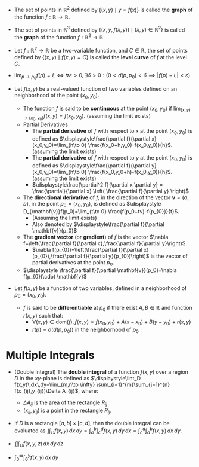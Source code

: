 - The set of points in $\mathbb{R}^2$ defined by $\{ (x,y)\mid y=f(x) \}$ is called the **graph** of the function $f: \mathbb{R} \to \mathbb{R}$. 
- The set of points in $\mathbb{R}^3$ defined by $\{ (x,y,f(x,y))\mid (x,y)\in \mathbb{R}^2 \}$ is called the **graph** of the function $f: \mathbb{R}^2 \to \mathbb{R}$.
- Let $f:\mathbb{R}^2 \to \mathbb{R}$ be a two-variable function, and $C\in\mathbb{R}$, the set of points defined by $\{ (x,y)\mid f(x,y)=C \}$ is called the **level curve** of $f$ at the level $C$.
- $\displaystyle\lim_{p\to p_{0}} f(p)=L \iff \forall \varepsilon>0, \exists \delta>0: (0<d(p,p_{0})<\delta \implies |f(p)-L|<\varepsilon)$. 



- Let $f(x,y)$ be a real-valued function of two variables defined on an neighborhood of the point $(x_0,y_0)$. 
	- The function $f$ is said to be **continuous** at the point $(x_0,y_0)$ if $\displaystyle\lim_{(x,y)\to (x_0,y_0)} f(x,y)=f(x_0,y_0)$. (assuming the limit exists)
	- Partial Derivatives
		- The **partial derivative** of $f$ with respect to $x$ at the point $(x_0,y_0)$ is defined as $\displaystyle\frac{\partial f}{\partial x}(x_0,y_0)=\lim_{h\to 0} \frac{f(x_0+h,y_0)-f(x_0,y_0)}{h}$. (assuming the limit exists)
		- The **partial derivative** of $f$ with respect to $y$ at the point $(x_0,y_0)$ is defined as $\displaystyle\frac{\partial f}{\partial y}(x_0,y_0)=\lim_{h\to 0} \frac{f(x_0,y_0+h)-f(x_0,y_0)}{h}$. (assuming the limit exists)
		- $\displaystyle\frac{\partial^2 f}{\partial x \partial y} = \frac{\partial}{\partial x} \left( \frac{\partial f}{\partial y} \right)$
	- The **directional derivative** of $f$, in the direction of the vector $\mathbf{v}=(a,b)$, in the point $p_{0}=(x_0,y_0)$, is defined as $\displaystyle D_{\mathbf{v}}f(p_0)=\lim_{t\to 0} \frac{f(p_0+tv)-f(p_{0})}{t}$.
		- (Assuming the limit exists)
		- Also denoted by $\displaystyle\frac{\partial f}{\partial \mathbf{v}}(p_0)$
	- The **gradient vector** (or **gradient**) of $f$ is the vector $\nabla f=\left(\frac{\partial f}{\partial x},\frac{\partial f}{\partial y}\right)$. 
		- $\nabla f(p_{0})=\left(\frac{\partial f}{\partial x}(p_{0}),\frac{\partial f}{\partial y}(p_{0})\right)$ is the vector of partial derivatives at the point $p_{0}$.
	- $\displaystyle \frac{\partial f}{\partial \mathbf{v}}(p_0)=\nabla f(p_{0})\cdot \mathbf{v}$


- Let $f(x,y)$ be a function of two variables, defined in a neighborhood of $p_{0}=(x_{0},y_{0})$.
	- $f$ is said to be **differentiable** at $p_{0}$ if there exist $A,B\in \mathbb{R}$ and function $r(x,y)$ such that:
		- $\forall (x,y)\in \text{dom}(f),\,f(x,y)=f(x_{0},y_{0})+A(x-x_{0})+B(y-y_{0})+r(x,y)$
		- $r(p)=o(d(p,p_{0}))$ in the neighborhood of $p_{0}$


# Multiple Integrals

- (Double Integral) The **double integral** of a function $f(x,y)$ over a region $D$ in the $xy$-plane is defined as $\displaystyle\iint_D f(x,y)\,dx\,dy=\lim_{m,n\to \infty} \sum_{i=1}^{m}\sum_{j=1}^{n} f(x_{ij},y_{ij})\Delta A_{ij}$, where: 
	- $\Delta A_{ij}$ is the area of the rectangle $R_{ij}$
	- $(x_{ij},y_{ij})$ is a point in the rectangle $R_{ij}$.
- If $D$ is a rectangle $[a,b]\times[c,d]$, then the double integral can be evaluated as $\displaystyle\iint_D f(x,y)\,dx\,dy=\int_a^b \int_c^d f(x,y)\,dy\,dx=\int_c^d \int_a^b f(x,y)\,dx\,dy$.



- $\displaystyle\iiint_D f(x,y,z)\,dx\,dy\,dz$  
- $\displaystyle \int_0^\infty \int_0^y f(x,y)\,dx\,dy$  

